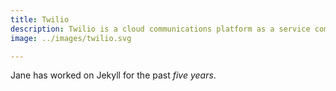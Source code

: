 ```yaml
---
title: Twilio
description: Twilio is a cloud communications platform as a service company based in San Francisco, California. Twilio allows software developers to programmatically make and receive phone calls, send and receive text messages, and perform other communication functions using its web service APIs.
image: ../images/twilio.svg

---
```

Jane has worked on Jekyll for the past *five years*.